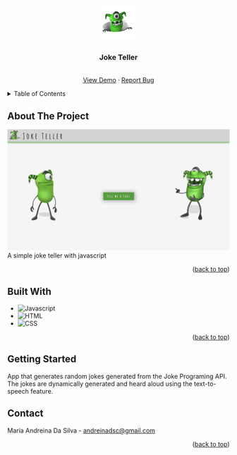<a name="readme-top"></a>

<!-- PROJECT LOGO -->
<br />
<div align="center">

  <img src="resources/main_logo.png" alt="Logo" width="80" height="80" />
  <h3 align="center">Joke Teller</h3>
  <p align="center">
    <br />
    <a href="https://andreinadsc.github.io/joke-teller/">View Demo</a>
    ·
    <a href="https://github.com/andreinadsc/joke-teller/issues">Report Bug</a>
  </p>
</div>

<details>
  <summary>Table of Contents</summary>
  <ol>
    <li>
      <a href="#about-the-project">About The Project</a>
    </li>
    <li>
        <a href="#built-with">Built With</a>
    </li>
    <li>
      <a href="#getting-started">Getting Started</a>
    </li>
    <li><a href="#contact">Contact</a></li>
  </ol>
</details>

## About The Project

![screenshot](resources/Screenshot.png)
A simple joke teller with javascript

<p align="right">(<a href="#readme-top">back to top</a>)</p>

## Built With

* ![Javascript](https://img.shields.io/badge/javascript-000000?style=for-the-badge&logo=javascript&logoColor=white)
* ![HTML](https://img.shields.io/badge/html-000000?style=for-the-badge&logo=html5&logoColor=white)
* ![CSS](https://img.shields.io/badge/ccs-000000?style=for-the-badge&logo=css3&logoColor=white)


<p align="right">(<a href="#readme-top">back to top</a>)</p>

<!-- GETTING STARTED -->

## Getting Started

App that generates random jokes generated from the Joke Programing API. The jokes are dynamically generated and heard aloud using the text-to-speech feature. 

<!-- CONTACT -->

## Contact

María Andreina Da Silva - andreinadsc@gmail.com

<p align="right">(<a href="#readme-top">back to top</a>)</p>

